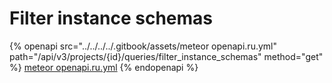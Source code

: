 # Filter instance schemas

{% openapi src="../../../../.gitbook/assets/meteor openapi.ru.yml" path="/api/v3/projects/{id}/queries/filter_instance_schemas" method="get" %}
[meteor openapi.ru.yml](<../../../../.gitbook/assets/meteor openapi.ru.yml>)
{% endopenapi %}
